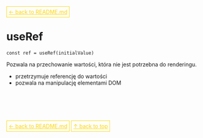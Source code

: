 <a href='../../README.md' id='top' style='border: 1px solid gold; padding: 5px; color: gold'>← back to README.md</a>

# useRef

`const ref = useRef(initialValue)`

Pozwala na przechowanie wartości, która nie jest potrzebna do renderingu.
- przetrzymuje referencję do wartości
- pozwala na manipulację elementami DOM


<br/>
<br/>
<br/>
<br/>

<a href='../../README.md' id='top' style='border: 1px solid gold; padding: 5px; color: gold'>← back to README.md</a>
<a href='#top' style='border: 1px solid gold; padding: 5px; color: gold'>↑ back to top</a>

